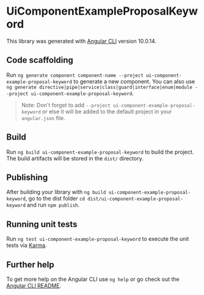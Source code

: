 # UiComponentExampleProposalKeyword

This library was generated with [Angular CLI](https://github.com/angular/angular-cli) version 10.0.14.

## Code scaffolding

Run `ng generate component component-name --project ui-component-example-proposal-keyword` to generate a new component. You can also use `ng generate directive|pipe|service|class|guard|interface|enum|module --project ui-component-example-proposal-keyword`.
> Note: Don't forget to add `--project ui-component-example-proposal-keyword` or else it will be added to the default project in your `angular.json` file. 

## Build

Run `ng build ui-component-example-proposal-keyword` to build the project. The build artifacts will be stored in the `dist/` directory.

## Publishing

After building your library with `ng build ui-component-example-proposal-keyword`, go to the dist folder `cd dist/ui-component-example-proposal-keyword` and run `npm publish`.

## Running unit tests

Run `ng test ui-component-example-proposal-keyword` to execute the unit tests via [Karma](https://karma-runner.github.io).

## Further help

To get more help on the Angular CLI use `ng help` or go check out the [Angular CLI README](https://github.com/angular/angular-cli/blob/master/README.md).
